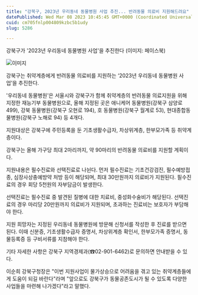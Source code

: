 ```yaml
---
title: "강북구, 2023년 우리동네 동물병원 사업 추진... 반려동물 의료비 지원해드려요"
datePublished: Wed Mar 08 2023 10:45:45 GMT+0000 (Coordinated Universal Time)
cuid: cm705fnlp004809kzbc5b1udy
slug: 5286

---
```



강북구가 '2023년 우리동네 동물병원 사업'을 추진한다 (이미지: 페이스북)

![이미지](https://cdn.hashnode.com/res/hashnode/image/upload/v1739258213331/f193e9c9-1403-412c-b7b1-978435637195.jpeg)

강북구는 취약계층에게 반려동물 의료비를 지원하는 ‘2023년 우리동네 동물병원 사업’을 추진한다.

'우리동네 동물병원'은 서울시와 강북구가 함께 취약계층의 반려동물 의료지원을 위해 지정한 재능기부 동물병원으로, 올해 지정된 곳은 애니케어 동물병원(강북구 삼양로 499), 강북 동물병원(강북구 오현로 194), 호 동물병원(강북구 월계로 53), 현대종합동물병원(강북구 노해로 94) 등 4개다.

지원대상은 강북구에 주민등록을 둔 기초생활수급자, 차상위계층, 한부모가족 등 취약계층이다.

강북구는 올해 가구당 최대 2마리까지, 약 90마리의 반려동물 의료비를 지원할 계획이다.

지원내용은 필수진료와 선택진료로 나뉜다. 먼저 필수진료는 기초건강검진, 필수예방접종, 심장사상충예방약 처방 등이 해당되며, 최대 30만원까지 의료비가 지원된다. 필수진료의 경우 회당 5천원의 자부담금이 발생한다.

선택진료는 필수진료 중 발견된 질병에 대한 치료비, 중성화수술비가 해당된다. 선택진료의 경우 마리당 20만원까지 의료비가 지원되며, 초과하는 진료비는 보호자가 부담해야 한다.

지원 희망자는 지정된 우리동네 동물병원에 방문해 신청서를 작성한 후 진료를 받으면 된다. 이때 신분증, 기초생활수급자 증명서, 차상위계층 확인서, 한부모가족 증명서, 동물등록증 등 구비서류를 지참해야 한다.

기타 자세한 사항은 강북구 지역경제과(☎02-901-6462)로 문의하면 안내받을 수 있다.

이순희 강북구청장은 "이번 지원사업이 물가상승으로 어려움을 겪고 있는 취약계층들에게 도움이 되길 바란다"라며 "앞으로도 강북구가 동물공존도시가 될 수 있도록 다양한 사업들을 마련해 나가겠다"라고 말했다.